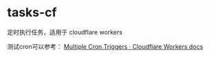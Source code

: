 # tasks-cf

定时执行任务，适用于 cloudflare workers

测试cron可以参考：
[Multiple Cron Triggers · Cloudflare Workers docs](https://developers.cloudflare.com/workers/examples/multiple-cron-triggers/)
